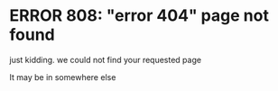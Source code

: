 # ERROR 808: "error 404" page not found
just kidding. we could not find your requested page

It may be in somewhere else